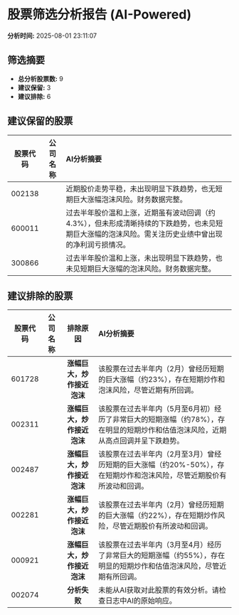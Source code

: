 # 股票筛选分析报告 (AI-Powered)

**分析时间:** 2025-08-01 23:11:07

## 筛选摘要

- **总分析股票数:** 9
- **建议保留:** 3
- **建议排除:** 6

## 建议保留的股票

| 股票代码 | 公司名称 | AI分析摘要 |
|:---:|:---:|:---|
| 002138 |  | 近期股价走势平稳，未出现明显下跌趋势，也无短期巨大涨幅泡沫风险。财务数据完整。 |
| 600011 |  | 过去半年股价温和上涨，近期虽有波动回调（约4.3%），但未形成清晰持续的下跌趋势，也未见短期巨大涨幅的泡沫风险。需关注历史业绩中曾出现的净利润亏损情况。 |
| 300866 |  | 过去半年股价温和上涨，未出现明显下跌趋势，也未见短期巨大涨幅的泡沫风险。财务数据完整。 |

## 建议排除的股票

| 股票代码 | 公司名称 | 排除原因 | AI分析摘要 |
|:---:|:---:|:---:|:---|
| 601728 |  | **涨幅巨大，炒作接近泡沫** | 该股票在过去半年内（2月）曾经历短期的巨大涨幅（约23%），存在短期炒作和泡沫风险，尽管近期有所回调。 |
| 002311 |  | **涨幅巨大，炒作接近泡沫** | 该股票在过去半年内（5月至6月初）经历了非常巨大的短期涨幅（约78%），存在明显的短期炒作和估值泡沫风险，近期从高点回调并呈下跌趋势。 |
| 002487 |  | **涨幅巨大，炒作接近泡沫** | 该股票在过去半年内（2月至3月）曾经历短期的巨大涨幅（约20%-50%），存在短期炒作和泡沫风险，尽管近期股价有所波动和回调。 |
| 002281 |  | **涨幅巨大，炒作接近泡沫** | 该股票在过去半年内（2月）曾经历短期的巨大涨幅（约22%），存在短期炒作风险，尽管近期股价有所波动和回调。 |
| 000921 |  | **涨幅巨大，炒作接近泡沫** | 该股票在过去半年内（3月至4月）经历了非常巨大的短期涨幅（约55%），存在明显的短期炒作和估值泡沫风险，尽管近期有所回调。 |
| 002074 |  | **分析失败** | 未能从AI获取对此股票的有效分析。请检查日志中AI的原始响应。 |
